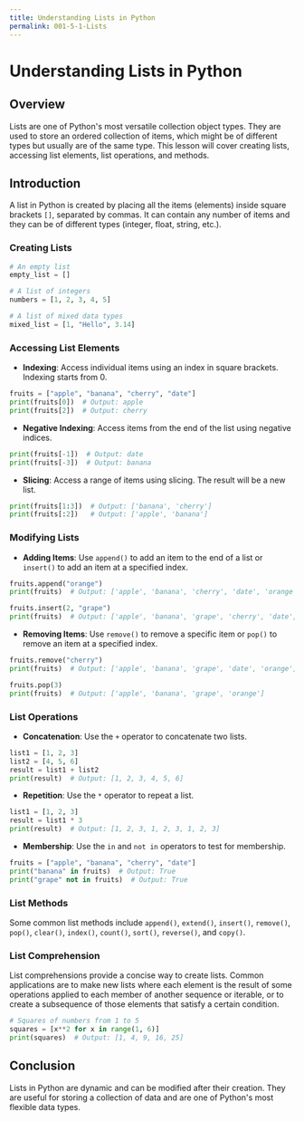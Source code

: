 ```yaml
---
title: Understanding Lists in Python
permalink: 001-5-1-Lists
---
```


# Understanding Lists in Python

## Overview
Lists are one of Python's most versatile collection object types. They are used to store an ordered collection of items, which might be of different types but usually are of the same type. This lesson will cover creating lists, accessing list elements, list operations, and methods.

## Introduction

A list in Python is created by placing all the items (elements) inside square brackets `[]`, separated by commas. It can contain any number of items and they can be of different types (integer, float, string, etc.).

### Creating Lists

```python
# An empty list
empty_list = []

# A list of integers
numbers = [1, 2, 3, 4, 5]

# A list of mixed data types
mixed_list = [1, "Hello", 3.14]
```

### Accessing List Elements

- **Indexing**: Access individual items using an index in square brackets. Indexing starts from 0.

```python
fruits = ["apple", "banana", "cherry", "date"]
print(fruits[0])  # Output: apple
print(fruits[2])  # Output: cherry
```

- **Negative Indexing**: Access items from the end of the list using negative indices.

```python
print(fruits[-1])  # Output: date
print(fruits[-3])  # Output: banana
```

- **Slicing**: Access a range of items using slicing. The result will be a new list.

```python
print(fruits[1:3])  # Output: ['banana', 'cherry']
print(fruits[:2])   # Output: ['apple', 'banana']
```

### Modifying Lists

- **Adding Items**: Use `append()` to add an item to the end of a list or `insert()` to add an item at a specified index.

```python
fruits.append("orange")
print(fruits)  # Output: ['apple', 'banana', 'cherry', 'date', 'orange']

fruits.insert(2, "grape")
print(fruits)  # Output: ['apple', 'banana', 'grape', 'cherry', 'date', 'orange']
```

- **Removing Items**: Use `remove()` to remove a specific item or `pop()` to remove an item at a specified index.

```python
fruits.remove("cherry")
print(fruits)  # Output: ['apple', 'banana', 'grape', 'date', 'orange']

fruits.pop(3)
print(fruits)  # Output: ['apple', 'banana', 'grape', 'orange']
```

### List Operations

- **Concatenation**: Use the `+` operator to concatenate two lists.

```python
list1 = [1, 2, 3]
list2 = [4, 5, 6]
result = list1 + list2
print(result)  # Output: [1, 2, 3, 4, 5, 6]
```

- **Repetition**: Use the `*` operator to repeat a list.

```python
list1 = [1, 2, 3]
result = list1 * 3
print(result)  # Output: [1, 2, 3, 1, 2, 3, 1, 2, 3]
```

- **Membership**: Use the `in` and `not in` operators to test for membership.

```python
fruits = ["apple", "banana", "cherry", "date"]
print("banana" in fruits)  # Output: True
print("grape" not in fruits)  # Output: True
```

### List Methods

Some common list methods include `append()`, `extend()`, `insert()`, `remove()`, `pop()`, `clear()`, `index()`, `count()`, `sort()`, `reverse()`, and `copy()`.

### List Comprehension

List comprehensions provide a concise way to create lists. Common applications are to make new lists where each element is the result of some operations applied to each member of another sequence or iterable, or to create a subsequence of those elements that satisfy a certain condition.

```python
# Squares of numbers from 1 to 5
squares = [x**2 for x in range(1, 6)]
print(squares)  # Output: [1, 4, 9, 16, 25]
```

## Conclusion

Lists in Python are dynamic and can be modified after their creation. They are useful for storing a collection of data and are one of Python's most flexible data types.
